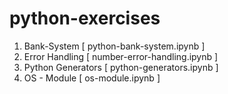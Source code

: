 # python-exercises

1) Bank-System [ python-bank-system.ipynb ]
2) Error Handling [ number-error-handling.ipynb ]
3) Python Generators [ python-generators.ipynb ]
4) OS - Module [ os-module.ipynb ]
